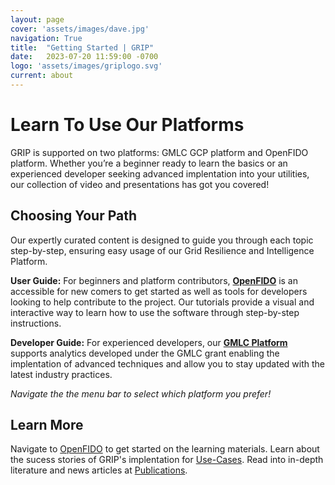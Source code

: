 ```yaml
---
layout: page
cover: 'assets/images/dave.jpg'
navigation: True
title:  "Getting Started | GRIP"
date:   2023-07-20 11:59:00 -0700
logo: 'assets/images/griplogo.svg'
current: about
---
```

# Learn To Use Our Platforms
GRIP is supported on two platforms: GMLC GCP platform and OpenFIDO platform. 
Whether you’re a beginner ready to learn the basics or an experienced developer seeking advanced implentation into your utilities, our collection of video and presentations has got you covered! 

## Choosing Your Path

Our expertly curated content is designed to guide you through each topic step-by-step, ensuring easy usage of our Grid Resilience and Intelligence Platform.

**User Guide:** For beginners and platform contributors, **[OpenFIDO](https://arras-energy.github.io/static-website/tutorials/)** is an accessible for new comers to get started as well as tools for developers looking to help contribute to the project. Our tutorials provide a visual and interactive way to learn how to use the software through step-by-step instructions.

**Developer Guide:** For experienced developers, our **[GMLC Platform](https://arras-energy.github.io/static-website/tutorials/)** supports analytics developed under the GMLC grant enabling the implentation of advanced techniques and allow you to stay updated with the latest industry practices. 

*Navigate the the menu bar to select which platform you prefer!*



## Learn More
Navigate to [OpenFIDO](https://www.grip.energy/OpenFIDO/) to get started on the learning materials. Learn about the sucess stories of GRIP's implentation for [Use-Cases](https://www.grip.energy/use-cases/). Read into in-depth literature and news articles at [Publications](https://www.grip.energy/Publications/).

[Tutorials]:  https://www.grip.energy/getting-started/
[Publication]:  https://grip.energy/publications/
[Use-Cases]:  https://www.grip.energy/use-cases/  
[GRIP's GitHub repo]: https://github.com/slacgismo/grip-webpage
